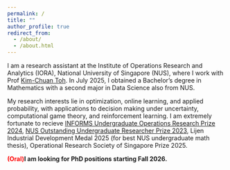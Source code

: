 ```yaml
---
permalink: /
title: ""
author_profile: true
redirect_from: 
  - /about/
  - /about.html
---
```

I am a research assistant at the Institute of Operations Research and Analytics (IORA), National University of Singapore (NUS), where I work with Prof [Kim-Chuan Toh](https://blog.nus.edu.sg/mattohkc/). In July 2025, I obtained a Bachelor’s degree in Mathematics with a second major in Data Science also from NUS.

My research interests lie in optimization, online learning, and applied probability, with applications to decision making under uncertainty, computational game theory, and reinforcement learning. I am extremely fortunate to recieve [INFORMS Undergraduate Operations Research Prize 2024](https://www.informs.org/Recognizing-Excellence/INFORMS-Prizes/Undergraduate-Operations-Research-Prize), [NUS Outstanding Undergraduate Researcher Prize 2023](https://www.science.nus.edu.sg/undergraduates/undergraduate-research/outstanding-undergraduate-researcher-prize/), Lijen Industrial Development Medal 2025 (for best NUS undergraduate math thesis), Operational Research Society of Singapore Prize 2025.

<b><span style="color:red">(Oral)</span>I am looking for PhD positions starting Fall 2026.</b>
